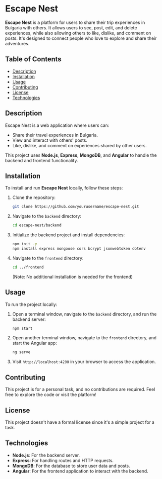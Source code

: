 
# Escape Nest

**Escape Nest** is a platform for users to share their trip experiences in Bulgaria with others. It allows users to see, post, edit, and delete experiences, while also allowing others to like, dislike, and comment on posts. It's designed to connect people who love to explore and share their adventures.

## Table of Contents

- [Description](#description)
- [Installation](#installation)
- [Usage](#usage)
- [Contributing](#contributing)
- [License](#license)
- [Technologies](#technologies)

## Description

Escape Nest is a web application where users can:

- Share their travel experiences in Bulgaria.
- View and interact with others' posts.
- Like, dislike, and comment on experiences shared by other users.

This project uses **Node.js**, **Express**, **MongoDB**, and **Angular** to handle the backend and frontend functionality.

## Installation

To install and run **Escape Nest** locally, follow these steps:

1. Clone the repository:
   ```bash
   git clone https://github.com/yourusername/escape-nest.git
   ```

2. Navigate to the `backend` directory:
   ```bash
   cd escape-nest/backend
   ```

3. Initialize the backend project and install dependencies:
   ```bash
   npm init -y
   npm install express mongoose cors bcrypt jsonwebtoken dotenv
   ```

4. Navigate to the `frontend` directory:
   ```bash
   cd ../frontend
   ```

   (Note: No additional installation is needed for the frontend)

## Usage

To run the project locally:

1. Open a terminal window, navigate to the `backend` directory, and run the backend server:
   ```bash
   npm start
   ```

2. Open another terminal window, navigate to the `frontend` directory, and start the Angular app:
   ```bash
   ng serve
   ```

3. Visit `http://localhost:4200` in your browser to access the application.

## Contributing

This project is for a personal task, and no contributions are required. Feel free to explore the code or visit the platform!

## License

This project doesn't have a formal license since it's a simple project for a task.

## Technologies

- **Node.js**: For the backend server.
- **Express**: For handling routes and HTTP requests.
- **MongoDB**: For the database to store user data and posts.
- **Angular**: For the frontend application to interact with the backend.
